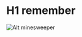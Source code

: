 # H1 remember


![Alt minesweeper](http://en.wikipedia.org/wiki/Microsoft_Minesweeper#mediaviewer/File:Minesweeper_XP.png "minesweeper")